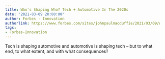 ```yaml
---
title: Who’s Shaping Who? Tech + Automotive In The 2020s
date: "2021-03-09 20:00:00"
author: Forbes - Innovation
authorlink: https://www.forbes.com/sites/johnpaulmacduffie/2021/03/09/whos-shaping-who-tech--automotive-in-the-2020s/
tags:
- Forbes-Innovation
---
```

Tech is shaping automotive and automotive is shaping tech – but to what end, to what extent, and with what consequences?